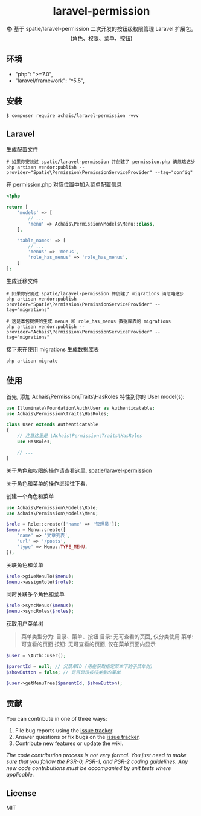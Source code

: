 <h1 align="center"> laravel-permission </h1>

<p align="center"> 📚 基于 spatie/laravel-permission 二次开发的按钮级权限管理 Laravel 扩展包。(角色、权限、菜单、按钮) </p>

## 环境
- "php": ">=7.0",
- "laravel/framework": "^5.5",

## 安装

```shell
$ composer require achais/laravel-permission -vvv
```

## Laravel
生成配置文件
```shell
# 如果你安装过 spatie/laravel-permission 并创建了 permission.php 请忽略这步
php artisan vendor:publish --provider="Spatie\Permission\PermissionServiceProvider" --tag="config"
```

在 permission.php 对应位置中加入菜单配置信息

```php
<?php

return [
    'models' => [
        // ...
        'menu' => Achais\Permission\Models\Menu::class,
    ],

    'table_names' => [
        // ...
        'menus' => 'menus',
        'role_has_menus' => 'role_has_menus',
    ]
];
```

生成迁移文件 
```shell
# 如果你安装过 spatie/laravel-permission 并创建了 migrations 请忽略这步
php artisan vendor:publish --provider="Spatie\Permission\PermissionServiceProvider" --tag="migrations"

# 这是本包提供的生成 menus 和 role_has_menus 数据库表的 migrations
php artisan vendor:publish --provider="Achais\Permission\PermissionServiceProvider" --tag="migrations"
```

接下来在使用 migrations 生成数据库表
```shell
php artisan migrate
```

## 使用

首先, 添加 Achais\Permission\Traits\HasRoles 特性到你的 User model(s):

```php
use Illuminate\Foundation\Auth\User as Authenticatable;
use Achais\Permission\Traits\HasRoles;

class User extends Authenticatable
{
    // 注意这里是 \Achais\Permission\Traits\HasRoles
    use HasRoles;

    // ...
}
```

关于角色和权限的操作请查看这里. [spatie/laravel-permission](https://github.com/spatie/laravel-permission)

关于角色和菜单的操作继续往下看.

创建一个角色和菜单
```php
use Achais\Permission\Models\Role;
use Achais\Permission\Models\Menu;

$role = Role::create(['name' => '管理员']);
$menu = Menu::create([
    'name' => '文章列表',
    'url' => '/posts',
    'type' => Menu::TYPE_MENU,
]);
```

关联角色和菜单
```php
$role->giveMenuTo($menu);
$menu->assignRole($role);
```

同时关联多个角色和菜单
```php
$role->syncMenus($menus);
$menu->syncRoles($roles);
```

获取用户菜单树
> 菜单类型分为: 目录、菜单、按钮
> 目录: 无可查看的页面, 仅分类使用
> 菜单: 可查看的页面
> 按钮: 无可查看的页面, 仅在菜单页面内显示

```php
$user = \Auth::user();

$parentId = null; // 父菜单ID (用在获取指定菜单下的子菜单树)
$showButton = false; // 是否显示按钮类型的菜单

$user->getMenuTree($parentId, $showButton);
```

## 贡献

You can contribute in one of three ways:

1. File bug reports using the [issue tracker](https://github.com/achais/laravel-admin-permission/issues).
2. Answer questions or fix bugs on the [issue tracker](https://github.com/achais/laravel-admin-permission/issues).
3. Contribute new features or update the wiki.

_The code contribution process is not very formal. You just need to make sure that you follow the PSR-0, PSR-1, and PSR-2 coding guidelines. Any new code contributions must be accompanied by unit tests where applicable._

## License

MIT
